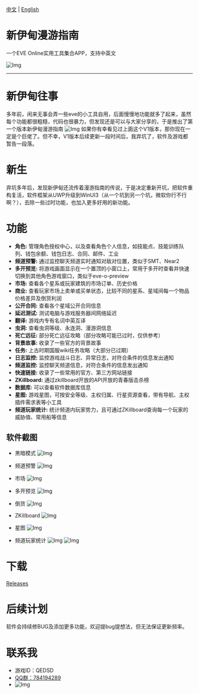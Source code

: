 [中文](https://github.com/qedsd/TheGuideToTheNewEden/blob/master/README.md "中文Reamme")  | [English](https://github.com/qedsd/TheGuideToTheNewEden/blob/master/README_en.md "English Reamme") 

# 新伊甸漫游指南
一个EVE Online实用工具集合APP，支持中英文

![Img](https://github.com/qedsd/TheGuideToTheNewEden/blob/master/Img/zh/Home_Light.png?raw=true?raw=true)

---

# 新伊甸往事

多年前，闲来无事会弄一些eve的小工具自用，后面慢慢地功能就多了起来，虽然每个功能都很粗糙，代码也很暴力，但发现还是可以与大家分享的，于是推出了第一个版本新伊甸漫游指南
![Img](https://github.com/qedsd/TheGuideToTheNewEden/blob/master/Img/homeV1.jpg?raw=true?raw=true)
如果你有幸看见过上面这个V1版本，那你现在一定是个巨佬了。但不幸，V1版本后续更新一段时间后，我弃坑了，软件及游戏都暂告一段落。

# 新生
弃坑多年后，发现新伊甸还流传着漫游指南的传说，于是决定重新开坑，把软件重构复活，软件框架从UWP升级到WinUI3（从一个坑到另一个坑，微软你行不行啊？），去除一些过时功能，也加入更多好用的新功能。

# 功能
- **角色:** 管理角色授权中心，以及查看角色个人信息，如技能点、技能训练队列、钱包余额、钱包日志、合同、邮件、工业
- **频道预警:** 通过监控聊天频道实时通知对敌对位置，类似于SMT、Near2
- **多开预览:** 将游戏画面显示在一个置顶的小窗口上，常用于多开时查看并快速切换到其他角色游戏窗口，类似于eve-o-preview
- **市场:** 查看各个星系或玩家建筑的市场订单、历史价格
- **商业:** 查看玩家市场上卖单或买单状态，比较不同的星系、星域间每一个物品价格差异及倒货利润
- **公开合同:** 查看各个星域公开合同信息
- **延迟测试:** 测试电脑与游戏服务器间网络延迟
- **翻译:** 游戏内专有名词中英互译
- **虫洞:** 查看虫洞等级、永连洞、漫游洞信息
- **死亡远征:** 部分死亡远征攻略（部分攻略可能已过时，仅供参考）
- **背景故事:** 收录了一些官方的背景故事
- **任务:** 上古时期国服wiki任务攻略（大部分已过期）
- **日志监控:** 监控游戏战斗日志、异常日志，对符合条件的信息发出通知
- **频道监控:** 监控聊天频道信息，对符合条件的信息发出通知
- **快速链接:** 收录了一些常用的官方、第三方网站链接
- **ZKillboard:** 通过zkillboard开放的API开放的青春版击杀榜
- **数据库:** 可以查看软件数据库信息
- **星图:** 游戏星图，可按安全等级、主权归属、行星资源查看，带有导航、主权插件需求表等小工具
- **频道玩家统计:** 统计频道内玩家势力，且可通过ZKillboard查询每一个玩家的威胁值、常用船等信息

## 软件截图
- 黑暗模式
  ![Img](https://github.com/qedsd/TheGuideToTheNewEden/blob/master/Img/zh/Home_Dark.png?raw=true?raw=true)
  
- 频道预警
  ![Img](https://github.com/qedsd/TheGuideToTheNewEden/blob/master/Img/zh/ChannelIntel.png?raw=true?raw=true)

- 市场
  ![Img](https://github.com/qedsd/TheGuideToTheNewEden/blob/master/Img/zh/Market.png?raw=true?raw=true)

- 多开预览
  ![Img](https://github.com/qedsd/TheGuideToTheNewEden/blob/master/Img/zh/Overview.png?raw=true?raw=true)

- 倒货
  ![Img](https://github.com/qedsd/TheGuideToTheNewEden/blob/master/Img/zh/Scalper.png?raw=true?raw=true)

- ZKillboard
  ![Img](https://github.com/qedsd/TheGuideToTheNewEden/blob/master/Img/zh/ZKB.png?raw=true?raw=true)

- 星图
  ![Img](https://github.com/qedsd/TheGuideToTheNewEden/blob/master/Img/zh/Map.png?raw=true?raw=true)

- 频道玩家统计
  ![Img](https://github.com/qedsd/TheGuideToTheNewEden/blob/master/Img/zh/ChannelScan_Statistics.png?raw=true?raw=true)
  ![Img](https://github.com/qedsd/TheGuideToTheNewEden/blob/master/Img/zh/ChannelScan_Detail.png?raw=true?raw=true)


# 下载
[Releases](https://github.com/qedsd/TheGuideToTheNewEden/releases)

# 后续计划
软件会持续修BUG及添加更多功能，欢迎提bug提想法，但无法保证更新频率。

# 联系我
- 游戏ID：QEDSD
- [QQ群：784194289](https://jq.qq.com/?_wv=1027&k=m8Ttv1DX)
- ![Img](https://github.com/qedsd/TheGuideToTheNewEden/blob/master/Img/qq.jpg?raw=true?raw=true)
